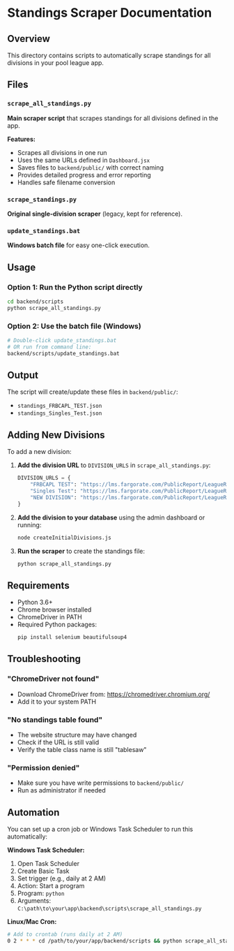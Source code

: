 # Standings Scraper Documentation

## Overview
This directory contains scripts to automatically scrape standings for all divisions in your pool league app.

## Files

### `scrape_all_standings.py`
**Main scraper script** that scrapes standings for all divisions defined in the app.

**Features:**
- Scrapes all divisions in one run
- Uses the same URLs defined in `Dashboard.jsx`
- Saves files to `backend/public/` with correct naming
- Provides detailed progress and error reporting
- Handles safe filename conversion

### `scrape_standings.py`
**Original single-division scraper** (legacy, kept for reference).

### `update_standings.bat`
**Windows batch file** for easy one-click execution.

## Usage

### Option 1: Run the Python script directly
```bash
cd backend/scripts
python scrape_all_standings.py
```

### Option 2: Use the batch file (Windows)
```bash
# Double-click update_standings.bat
# OR run from command line:
backend/scripts/update_standings.bat
```

## Output
The script will create/update these files in `backend/public/`:
- `standings_FRBCAPL_TEST.json`
- `standings_Singles_Test.json`

## Adding New Divisions

To add a new division:

1. **Add the division URL** to `DIVISION_URLS` in `scrape_all_standings.py`:
   ```python
   DIVISION_URLS = {
       "FRBCAPL TEST": "https://lms.fargorate.com/PublicReport/LeagueReports?leagueId=...&divisionId=...",
       "Singles Test": "https://lms.fargorate.com/PublicReport/LeagueReports?leagueId=...&divisionId=...",
       "NEW DIVISION": "https://lms.fargorate.com/PublicReport/LeagueReports?leagueId=...&divisionId=..."
   }
   ```

2. **Add the division to your database** using the admin dashboard or running:
   ```bash
   node createInitialDivisions.js
   ```

3. **Run the scraper** to create the standings file:
   ```bash
   python scrape_all_standings.py
   ```

## Requirements
- Python 3.6+
- Chrome browser installed
- ChromeDriver in PATH
- Required Python packages:
  ```bash
  pip install selenium beautifulsoup4
  ```

## Troubleshooting

### "ChromeDriver not found"
- Download ChromeDriver from: https://chromedriver.chromium.org/
- Add it to your system PATH

### "No standings table found"
- The website structure may have changed
- Check if the URL is still valid
- Verify the table class name is still "tablesaw"

### "Permission denied"
- Make sure you have write permissions to `backend/public/`
- Run as administrator if needed

## Automation
You can set up a cron job or Windows Task Scheduler to run this automatically:

**Windows Task Scheduler:**
1. Open Task Scheduler
2. Create Basic Task
3. Set trigger (e.g., daily at 2 AM)
4. Action: Start a program
5. Program: `python`
6. Arguments: `C:\path\to\your\app\backend\scripts\scrape_all_standings.py`

**Linux/Mac Cron:**
```bash
# Add to crontab (runs daily at 2 AM)
0 2 * * * cd /path/to/your/app/backend/scripts && python scrape_all_standings.py
``` 